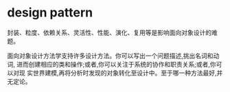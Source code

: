 # design pattern

封装、粒度、依赖关系、灵活性、性能、演化、复用等是影响面向对象设计的难题。

面向对象设计方法学支持许多设计方法。你可以写出一个问题描述,挑出名词和动词,
进而创建相应的类和操作;或者,你可以关注于系统的协作和职责关系;或者,你可以对现
实世界建模,再将分析时发现的对象转化至设计中。至于哪一种方法最好,并无定论。